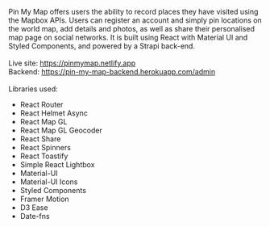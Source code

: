 Pin My Map offers users the ability to record places they have visited using the Mapbox APIs. Users can register an account and simply pin locations on the world map, add details and photos, as well as share their personalised map page on social networks. It is built using React with Material UI and Styled Components, and powered by a Strapi back-end.
\
\
Live site: https://pinmymap.netlify.app
\
Backend: https://pin-my-map-backend.herokuapp.com/admin
\
\
Libraries used:

- React Router
- React Helmet Async
- React Map GL
- React Map GL Geocoder
- React Share
- React Spinners
- React Toastify
- Simple React Lightbox
- Material-UI
- Material-UI Icons
- Styled Components
- Framer Motion
- D3 Ease
- Date-fns
